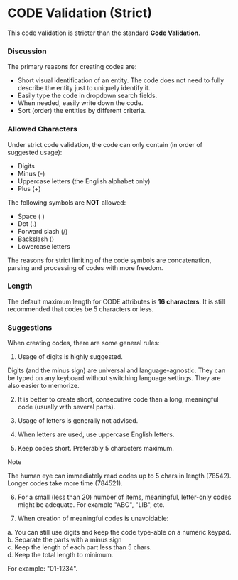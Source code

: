 # CODE Validation (Strict)


This code validation is stricter than the standard **Code Validation**.

### Discussion
The primary reasons for creating codes are:
- Short visual identification of an entity. The code does not need to fully describe the entity just to uniquely identify it.
- Easily type the code in dropdown search fields.
- When needed, easily write down the code.
- Sort (order) the entities by different criteria.

### Allowed Characters
Under strict code validation, the code can only contain (in order of suggested usage):
- Digits
- Minus (-)
- Uppercase letters (the English alphabet only)
- Plus (+)

The following symbols are **NOT** allowed:
- Space ( )
- Dot (.)
- Forward slash (/)
- Backslash (\)
- Lowercase letters

The reasons for strict limiting of the code symbols are concatenation, parsing and processing of codes with more freedom.

### Length
The default maximum length for CODE attributes is **16 characters**. It is still recommended that codes be 5 characters or less.

### Suggestions
When creating codes, there are some general rules:

1. Usage of digits is highly suggested.

Digits (and the minus sign) are universal and language-agnostic. They can be typed on any keyboard without switching language settings. They are also easier to memorize.

2. It is better to create short, consecutive code than a long, meaningful code (usually with several parts).

3. Usage of letters is generally not advised.

4. When letters are used, use uppercase English letters.

5. Keep codes short. Preferably 5 characters maximum. 

> [!Note]
> The human eye can immediately read codes up to 5 chars in length (78542). Longer codes take more time (784521).

6. For a small (less than 20) number of items, meaningful, letter-only codes might be adequate. For example "ABC", "LIB", etc.

7. When creation of meaningful codes is unavoidable: 

a. You can still use digits and keep the code type-able on a numeric keypad.<br>
b. Separate the parts with a minus sign<br>
c. Keep the length of each part less than 5 chars.<br>
d. Keep the total length to minimum.<br>

   For example: "01-1234".
